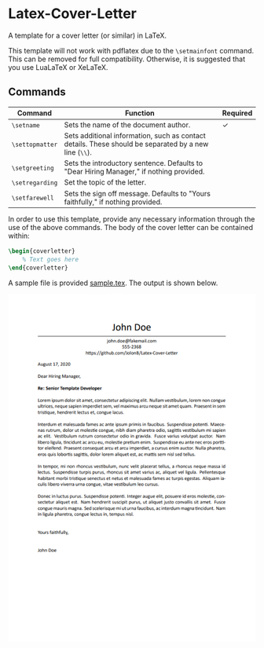 # Latex-Cover-Letter

A template for a cover letter (or similar) in LaTeX.

This template will not work with pdflatex due to the `\setmainfont` command. This can be removed for full compatibility. Otherwise, it is suggested that you use LuaLaTeX or XeLaTeX.

## Commands

| Command | Function | Required |
| --- | --- | --- |
| `\setname` | Sets the name of the document author. | &check; |
| `\settopmatter` | Sets additional information, such as contact details. These should be separated by a new line (`\\`). | |
| `\setgreeting` | Sets the introductory sentence. Defaults to "Dear Hiring Manager," if nothing provided. | |
| `\setregarding` | Set the topic of the letter. | |
| `\setfarewell` | Sets the sign off message. Defaults to "Yours faithfully," if nothing provided. | |

In order to use this template, provide any necessary information through the use of the above commands. The body of the cover letter can be contained within:

```latex
\begin{coverletter}
    % Text goes here
\end{coverletter}
```

A sample file is provided [sample.tex](sample.tex). The output is shown below.

![typeset sample file](img/sample.png)